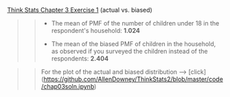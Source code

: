[Think Stats Chapter 3 Exercise 1](http://greenteapress.com/thinkstats2/html/thinkstats2004.html#toc31) (actual vs. biased)

>> * The mean of PMF of the number of children under 18 in the respondent's household: **1.024**
>> 
>> * The mean of the biased PMF of children in the household, as observed if you surveyed the children instead of the     respondents: **2.404**

>>  For the plot of the actual and biased distribution --> [click] (https://github.com/AllenDowney/ThinkStats2/blob/master/code/chap03soln.ipynb) 


